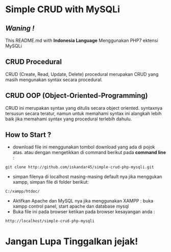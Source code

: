 # Simple CRUD with MySQLi
## *Waning !*
This README.md with **Indonesia Language**
Menggunakan PHP7 ektensi MySQLi
## CRUD Procedural
CRUD (Create, Read, Update, Delete) procedural merupakan CRUD yang masih mengunakan syntax secara procedural.
## CRUD OOP (Object-Oriented-Programming)
CRUD ini merupakan syntax yang ditulis secara object oriented. syntaxnya tersusun secara teratur, namun untuk memahami syntax ini alangkah lebih baik jika memahami syntax yang procedural terlebih dahulu.
## How to Start ?
- download file ini menggunakan tombol download yang ada di pojok atas. 
atau dengan mengetikkan di command berikut pada **command line** :
```
git clone http://github.com/iskandar45/simple-crud-php-mysqli.git
```
- simpan filenya di localhost masing-masing 
default nya jika menggukan xampp, simpan file di folder berikut:
```
C:/xampp/htdoc/
```
- Aktifkan Apache dan MySQL nya
jika menggunakan XAMPP :
buka xampp control panel, start apache dan database mysql
- Buka file ini pada browser
ketikan pada browser kesayangan anda :
```
http://localhost/simple-crud-php-mysqli
```
# Jangan Lupa Tinggalkan jejak!

